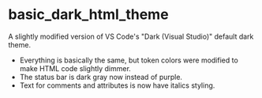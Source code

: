 # basic_dark_html_theme
A slightly modified version of VS Code's "Dark (Visual Studio)" default dark theme.

- Everything is basically the same, but token colors were modified to make HTML code slightly dimmer.
- The status bar is dark gray now instead of purple.
- Text for comments and attributes is now have italics styling.

